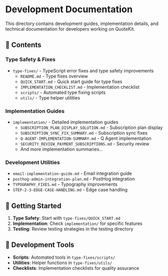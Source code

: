 # Development Documentation

This directory contains development guides, implementation details, and technical documentation for developers working on QuoteKit.

## 📁 Contents

### Type Safety & Fixes
- `type-fixes/` - TypeScript error fixes and type safety improvements
  - `README.md` - Type fixes overview
  - `QUICK_START.md` - Quick start guide for type fixes
  - `IMPLEMENTATION_CHECKLIST.md` - Implementation checklist
  - `scripts/` - Automated type fixing scripts
  - `utils/` - Type helper utilities

### Implementation Guides
- `implementation/` - Detailed implementation guides
  - `SUBSCRIPTION_PLAN_DISPLAY_SOLUTION.md` - Subscription plan display
  - `SUBSCRIPTION_SYNC_FIX_SUMMARY.md` - Subscription sync fixes
  - `Q-AGENT-IMPLEMENTATION-SUMMARY.md` - Q Agent implementation
  - `SECURITY_REVIEW_PAYMENT_SUBSCRIPTIONS.md` - Security review
  - And more implementation summaries...

### Development Utilities
- `email-implementation-guide.md` - Email integration guide
- `posthog-admin-integration-plan.md` - PostHog integration
- `TYPOGRAPHY_FIXES.md` - Typography improvements
- `STEP-2-3-EDGE-CASE-HANDLING.md` - Edge case handling

## 🚀 Getting Started

1. **Type Safety**: Start with `type-fixes/QUICK_START.md`
2. **Implementation**: Check `implementation/` for specific features
3. **Testing**: Review testing strategies in the testing directory

## 🔧 Development Tools

- **Scripts**: Automated tools in `type-fixes/scripts/`
- **Utilities**: Helper functions in `type-fixes/utils/`
- **Checklists**: Implementation checklists for quality assurance
